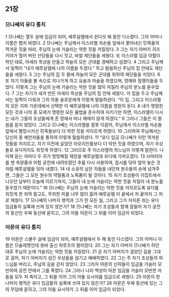 ## 21장
### 므나쎄의 유다 통치
1 므나쎄는 열두 살에 임금이 되어, 예루살렘에서 쉰다섯 해 동안 다스렸다. 그의 어머니 이름은 헵치 바였다.
2 므나쎄는 주님께서 이스라엘 자손들 앞에서 쫓아내신 민족들의 역겨운 짓을 따라, 주님의 눈에 거슬리는 악한 짓을 저질렀다.
3 그는 자기 아버지 히즈키야가 헐어 버린 산당들을 다시 짓고, 바알 제단들을 세웠다. 또 이스라엘 임금 아합이 하던 대로, 아세라 목상을 만들고 하늘의 모든 군대를 경배하고 섬겼다.
4 그리고 주님께서 일찍이 “내가 예루살렘에 나의 이름을 두겠다.” 하고 말씀하신 주님의 집 안에도 제단들을 세웠다.
5 그는 주님의 집 두 뜰에 하늘의 모든 군대를 위하여 제단들을 지었다.
6 또 자기 아들을 불 속으로 지나가게 하고 요술과 마술을 하였으며, 영매와 점쟁이들을 두었다. 이렇게 그는 주님의 눈에 거슬리는 악한 짓을 많이 저질러 주님의 분노를 돋우었다.
7 그는 자기가 새겨 만든 아세라 목상을 주님의 집 안에 세웠다. 이 집을 두고 주님께서는 일찍이 다윗과 그의 아들 솔로몬에게 이렇게 말씀하셨다. “이 집, 그리고 이스라엘의 모든 지파 가운데에서 선택한 이 예루살렘에 나의 이름을 영원히 둔다.
8 내가 명령한 모든 것과 나의 종 모세가 명령한 모든 율법을 준수하여 지키기만 하면, 이스라엘이 다시는 내가 그들의 조상들에게 준 땅에서 떠나 헤매지 않게 하겠다.”
9 그러나 그들은 이 말씀을 듣지 않았다. 그리고 므나쎄는 이스라엘을 잘못 이끌어, 주님께서 이스라엘 자손들 앞에서 멸망시키신 민족들보다 더 악한 짓을 저지르게 하였다.
10 그리하여 주님께서는 당신의 종 예언자들을 통하여 이렇게 말씀하셨다.
11 “유다 임금 므나쎄가 이런 역겨운 짓들을 저지르고, 자기 이전에 살았던 아모리인들보다 더 악한 짓을 하였으며, 자기 우상들로 유다까지도 죄짓게 하였다.
12 그러므로 주 이스라엘의 하느님이 이렇게 말한다. 나 이제 듣는 자마다 두 귀가 멍멍해질 재앙을 예루살렘과 유다에 가져오겠다.
13 사마리아를 잰 측량줄과 아합 궁전에 내려뜨렸던 추를 다시 사용하여, 접시를 닦아 엎어 놓은 것처럼 예루살렘을 닦아 내겠다.
14 내 소유의 남은 자들을 내던져 원수들의 손에 넘겨주면, 그들은 그 모든 원수의 약탈품과 노획품이 될 것이다.
15 자기 조상들이 이집트에서 나오던 날부터 오늘에 이르기까지, 그들이 내 눈에 거슬리는 악한 짓을 저질러 내 분노를 돋우었기 때문이다.”
16 므나쎄는 주님의 눈에 거슬리는 악한 짓을 저지르도록 유다를 죄짓게 한 죄악 말고도, 무죄한 피를 너무 많이 흘려 예루살렘 이 끝에서 저 끝까지 그 피로 채웠다.
17 므나쎄의 나머지 행적과 그가 한 모든 일, 그리고 그가 저지른 죄는 유다 임금들의 실록에 쓰여 있지 않은가?
18 므나쎄는 자기 조상들과 함께 잠들어 자기 궁전의 동산인 우짜 동산에 묻히고, 그의 아들 아몬이 그 뒤를 이어 임금이 되었다.
### 아몬의 유다 통치
19 아몬은 스물두 살에 임금이 되어, 예루살렘에서 두 해 동안 다스렸다. 그의 어머니 이름은 므술레멧인데 욧바 출신 하루츠의 딸이었다.
20 그는 자기 아버지 므나쎄가 하던 대로 주님의 눈에 거슬리는 악한 짓을 저질렀다.
21 곧 자기 아버지가 걸었던 길을 그대로 걸어, 자기 아버지가 섬긴 우상들을 섬기고 예배하였다.
22 그는 주 자기 조상들의 하느님을 버리고, 주님의 길을 걷지 않았다.
23 그러자 아몬의 신하들이 임금을 거슬러 모반하여 궁전 안에서 그를 죽였다.
24 그러나 나라 백성이 아몬 임금을 거슬러 모반한 자들을 모두 쳐 죽이고, 그 뒤를 이어 그의 아들 요시야를 임금으로 세웠다.
25 아몬이 한 나머지 행적은 유다 임금들의 실록에 쓰여 있지 않은가?
26 아몬은 우짜 동산에 있는 그의 무덤에 묻히고, 그의 아들 요시야가 그 뒤를 이어 임금이 되었다.
